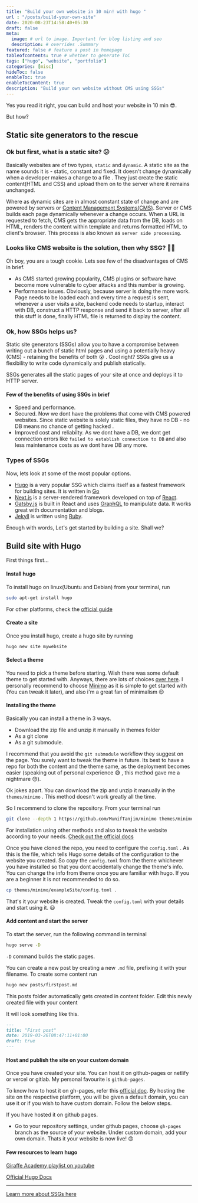 ```yaml
---
title: "Build your own website in 10 min! with hugo "
url : "/posts/build-your-own-site"
date: 2020-08-23T14:58:40+05:30
draft: false
meta:
  image: # url to image. Important for blog listing and seo
  description: # overrides .Summary
featured: false # feature a post in homepage
tableofcontents: true # whether to generate ToC
tags: ["hugo", "website", "portfolio"]
categories: [misc]
hideToc: false
enableToc: true
enableTocContent: true
description: "Build your own website without CMS using SSGs"
---
```


<!--  Start Typing... -->

Yes you read it right, you can build and host your website in 10 min :sunglasses:.

But how?

## Static site generators to the rescue

### Ok but first, what is a static site? :confused:

Basically websites are of two types, `static` and `dynamic`. A static site as the name sounds it is - static, constant and fixed. It doesn't change dynamically when a developer makes a change to a file . They just create the static content(HTML and CSS) and upload them on to the server where it remains unchanged.

Where as dynamic sites are in almost constant state of change and are powered by servers or [Content Management Systems(CMS)](https://kinsta.com/knowledgebase/content-management-system/). Server or CMS builds each page dynamically whenever a change occurs. When a URL is requested to fetch, CMS gets the appropriate data from the DB, loads on HTML, renders the content within template and returns formatted HTML to client's browser. This process is also known as `server side processing`.

### Looks like CMS website is the solution, then why SSG? :woman_shrugging:

Oh boy, you are a tough cookie. Lets see few of the disadvantages of CMS in brief.

- As CMS started growing popularity, CMS plugins or software have become more vulnerable to cyber attacks and this number is growing.
- Performance issues. Obviously, because server is doing the more work. Page needs to be loaded each and every time a request is sent, whenever a user visits a site, backend code needs to startup, interact with DB, construct a HTTP response and send it back to server, after all this stuff is done, finally HTML file is returned to display the content.

### Ok, how SSGs helps us?

Static site generators (SSGs) allow you to have a compromise between writing out a bunch of static html pages and using a potentially heavy (CMS) - retaining the benefits of both :open_mouth: . Cool right? SSGs give us a flexibility to write code dynamically and publish statically.

SSGs generates all the static pages of your site at once and deploys it to HTTP server.

#### Few of the benefits of using SSGs in brief

- Speed and performance.
- Secured. Now we dont have the problems that come with CMS powered websites. Since static website is solely static files, they have no DB - no DB means no chance of getting hacked .
- Improved cost and reliabilty. As we dont have a DB, we dont get connection errors like `failed to establish connection to DB` and also less maintenance costs as we dont have DB any more.

### Types of SSGs

Now, lets look at some of the most popular options.

- [Hugo](https://gohugo.io/) is a very popular SSG which claims itself as a fastest framework for building sites. It is written in [Go](https://golang.org/)
- [Next.js](https://nextjs.org/) is a server-rendered framework developed on top of [React](https://reactjs.org/).
- [Gatsby.js](https://www.gatsbyjs.com/) is built in React and uses [GraphQL](https://graphql.org/) to manipulate data. It works great with documentation and blogs.
- [Jekyll](https://jekyllrb.com/) is written using [Ruby](https://www.ruby-lang.org/en/).

Enough with words, Let's get started by building a site. Shall we?

## Build site with Hugo

First things first...

#### Install hugo

To install hugo on linux(Ubuntu and Debian) from your terminal, run

```sh
sudo apt-get install hugo

```

For other platforms, check the [official guide](https://gohugo.io/getting-started/installing/)

#### Create a site

Once you install hugo, create a hugo site by running

```sh
hugo new site mywebsite

```

#### Select a theme

You need to pick a theme before starting. Wish there was some default theme to get started with. Anyways, there are lots of choices [over here](https://themes.gohugo.io/). I personally recommend to choose [Minimo](https://github.com/MunifTanjim/minimo) as it is simple to get started with (You can tweak it later), and also i'm a great fan of minimalism :wink:

#### Installing the theme

Basically you can install a theme in 3 ways.

- Download the zip file and unzip it manually in themes folder
- As a git clone
- As a git submodule.

I recommend that you avoid the `git submodule` workflow they suggest on the page. You surely want to tweak the theme in future. Its best to have a repo for both the content and the theme same, as the deployment becomes easier (speaking out of personal experience :sweat_smile: , this method gave me a nightmare :sweat:).

Ok jokes apart. You can download the zip and unzip it manually in the `themes/minimo` . This method doesn't work greatly all the time.

So I recommend to clone the repository. From your terminal run

```sh
git clone --depth 1 https://github.com/MunifTanjim/minimo themes/minimo
```

For installation using other methods and also to tweak the website according to your needs. [Check out the official docs](https://minimo.netlify.app/docs/installation/)

Once you have cloned the repo, you need to configure the `config.toml` . As this is the file, which tells Hugo some details of the configuration to the website you created. So copy the `config.toml` from the theme whichever you have installed so that you dont accidentally change the theme's info. You can change the info from theme once you are familiar with hugo. If you are a beginner it is not recommended to do so.

```sh
cp themes/minimo/exampleSite/config.toml .
```

That's it your website is created. Tweak the `config.toml` with your details and start using it. :smiley:

#### Add content and start the server

To start the server, run the following command in terminal

```sh
hugo serve -D
```

`-D` command builds the static pages.

You can create a new post by creating a new `.md` file, prefixing it with your filename. To create some content run

```sh
hugo new posts/firstpost.md
```

This posts folder automatically gets created in content folder. Edit this newly created file with your content

It will look something like this.

```markdown
---
title: "First post"
date: 2019-03-26T08:47:11+01:00
draft: true
---
```

#### Host and publish the site on your custom domain

Once you have created your site. You can host it on github-pages or netlify or vercel or gitlab. My personal favourite is `github-pages`.

To know how to host it on gh-pages, refer this [official doc](https://gohugo.io/hosting-and-deployment/hosting-on-github/). By hosting the site on the respective platform, you will be given a default domain, you can use it or if you wish to have custom domain. Follow the below steps.

If you have hosted it on github pages.

- Go to your repository settings, under github pages, choose `gh-pages` branch as the source of your website. Under custom domain, add your own domain. Thats it your website is now live! :heart_eyes:

#### Few resources to learn hugo

[Giraffe Academy playlist on youtube](https://www.youtube.com/watch?v=qtIqKaDlqXo&list=PLLAZ4kZ9dFpOnyRlyS-liKL5ReHDcj4G3)

[Official Hugo Docs](https://gohugo.io/getting-started/quick-start/)

---

[Learn more about SSGs here](https://www.netguru.com/blog/what-are-static-site-generators)

